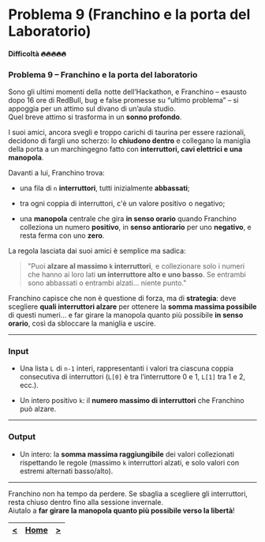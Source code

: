 # Problema‌⁠‍‬⁡ 9 (**Franchino e la porta del Laboratorio**)

#### Difficoltà 🔥🔥🔥🔥🔥

### **Problema‌⁠‍‬ 9 – Franchino e la porta del laboratorio**

Sono gli ultimi momenti della⁠ ‍⁢ notte dell’Hackathon, e Franchino – esausto dopo 16 ore di RedBull, bug⁡⁠ ‍⁡ e false promesse su “ultimo problema” – si appoggia per un attimo sul divano di un’aula studio.  
Quel breve attimo si trasforma in un **sonno profondo**.

I suoi amici, ancora svegli‌⁠‍‬ e troppo carichi di taurina per essere razionali, decidono di fargli uno scherzo: lo **chiudono dentro** e collegano la maniglia della porta a un marchingegno fatto con **interruttori, cavi elettrici e una manopola**.

Davanti a lui, Franchino trova:

- una fila di `n` **interruttori**, tutti inizialmente **abbassati**;
    
- tra ogni coppia di interruttori, c'è un valore positivo⁡⁠ ‍⁢ o negativo;
    
- una **manopola** centrale che gira **in senso orario** quando Franchino colleziona un numero **positivo**, in **senso antiorario** per uno **negativo**, e resta ferma con uno **zero**.


La regola lasciata dai suoi amici è semplice ma sadica:

> "Puoi **alzare al massimo `k` interruttori**,⁡⁠ ‍⁡ e collezionare solo i numeri che hanno ai loro lati **un interruttore alto e uno basso**. Se entrambi sono abbassati o entrambi alzati… niente punto."

Franchino capisce che non è questione di forza, ma di **strategia**: deve scegliere **quali interruttori alzare** per ottenere la **somma massima possibile** di questi numeri… e far girare la manopola quanto più possibile **in senso orario**, così da sbloccare la maniglia e uscire.

---

### **Input**

- Una lista `L`⁡⁠ ‍⁢ di `n-1` interi, rappresentanti i valori tra ciascuna coppia consecutiva di interruttori (`L[0]` è tra l’interruttore 0 e 1, `L[1]` tra 1 e 2, ecc.).
    
- Un intero positivo `k`: il **numero massimo di interruttori** che Franchino può alzare.
    

---

### **Output**

- Un intero: la **somma massima raggiungibile** dei valori collezionati rispettando le regole (massimo `k` interruttori alzati, e solo valori con estremi alternati basso/alto).
    

---

Franchino non ha tempo da perdere. Se sbaglia a scegliere gli interruttori, resta chiuso dentro fino alla sessione invernale.  
Aiutalo a **far girare la manopola quanto più possibile verso la libertà**!

| [**<**](../08/README.md) | [**Home**](../../README.md) | [**>**](../10/README.md) |
| :----------------------: | :-------------------------: | :----------------------: |